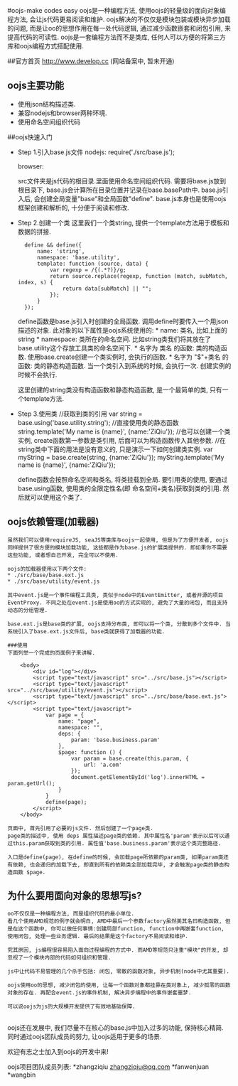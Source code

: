 #oojs-make codes easy
oojs是一种编程方法, 使用oojs的轻量级的面向对象编程方法, 会让js代码更易阅读和维护. 
oojs解决的不仅仅是模块包装或模块异步加载的问题, 而是让oo的思想作用在每一处代码逻辑, 通过减少函数嵌套和闭包引用, 来提高代码的可读性. 
oojs是一套编程方法而不是类库, 任何人可以方便的将第三方库和oojs编程方式搭配使用.


##官方首页
http://www.develop.cc (网站备案中, 暂未开通)

## oojs主要功能
* 使用json结构描述类.
* 兼容nodejs和browser两种环境.
* 使用命名空间组织代码
 
##oojs快速入门
   
* Step 1.引入base.js文件
    nodejs:
        require('./src/base.js');
        
    browser:
        <script type="text/javascript" src="./src/base.js"></script>
    
  src文件夹是js代码的根目录.里面使用命名空间组织代码. 需要将base.js放到根目录下, base.js会计算所在目录位置并记录在base.basePath中. base.js引入后, 会创建全局变量"base"和全局函数"define". base.js本身也是使用oojs框架创建和解析的, 十分便于阅读和修改. 

* Step 2.创建一个类
    这里我们一个类string, 提供一个template方法用于模板和数据的拼接.
    
        define && define({
            name: 'string',
            namespace: 'base.utility',
            template: function (source, data) {
                var regexp = /{(.*?)}/g;
                return source.replace(regexp, function (match, subMatch, index, s) {
                    return data[subMatch] || "";
                });
            }
        });
    
    define函数是base.js引入时创建的全局函数. 调用define时要传入一个用json描述的对象.
    此对象的以下属性是oojs系统使用的:
        * name: 类名, 比如上面的 string
        * namespace: 类所在的命名空间. 比如string类我们将其放在了base.utility这个存放工具类的命名空间下.
        * 名字为 类名 的函数: 类的构造函数. 使用base.create创建一个类实例时, 会执行的函数.
        * 名字为 "$"+类名 的函数: 类的静态构造函数. 当一个类引入到系统的时候, 会执行一次. 创建实例的时候不会执行.
    
    这里创建的string类没有构造函数和静态构造函数, 是一个最简单的类, 只有一个template方法.

* Step 3.使用类
    //获取到类的引用
    var string = base.using('base.utility.string');
    //直接使用类的静态函数
    string.template('My name is {name}', {name:'ZiQiu'});
    //也可以创建一个类实例, create函数第一参数是类引用, 后面可以为构造函数传入其他参数.
    //在string类中下面的用法是没有意义的, 只是演示一下如何创建类实例.
    var myString = base.create(string, {name:'ZiQiu'});
    myString.template('My name is {name}', {name:'ZiQiu'});
    
    define函数会按照命名空间和类名, 将类挂载到全局. 要引用类的使用, 要通过base.using函数, 使用类的全限定性名(即 命名空间+类名)获取到类的引用. 然后就可以使用这个类了.
     
    
## oojs依赖管理(加载器)
    虽然我们可以使用requireJS, seaJS等类库与oojs一起使用, 但是为了方便开发者, oojs同样提供了很方便的模块加载功能, 这些都是作为base.js的扩展类提供的. 即如果你不需要这些功能, 或者想自己开发, 完全可以不使用.
    
    oojs的加载器使用以下两个文件:
    * ./src/base/base.ext.js
    * ./src/base/utility/event.js
    
    其中event.js是一个事件编程工具类, 类似于node中的EventEmitter, 或者开源的项目EventProxy. 不同之处在event.js是使用oo的方式实现的, 避免了大量的闭包, 而且支持动态的分组管理. 
    
    base.ext.js是base类的扩展, oojs支持分布类, 即可以将一个类, 分散到多个文件中. 当系统引入了base.ext.js文件后, base类就获得了加载器的功能.
    
    ###使用
    下面列举一个完成的页面例子来讲解.
    
        <body>
            <div id="log"></div>
            <script type="text/javascript" src="../src/base.js"></script>
            <script type="text/javascript" src="../src/base/utility/event.js"></script>
            <script type="text/javascript" src="../src/base/base.ext.js"></script>
            <script type="text/javascript">
                var page = {
                    name: "page",
                    namespace: "",
                    deps: {
                        param: 'base.business.param'
                    },
                    $page: function () {
                        var param = base.create(this.param, {
                            url: 'a.com'
                        });
                        document.getElementById('log').innerHTML = param.getUrl();
                    }
                }
                define(page);
            </script>
        </body>
    
    页面中, 首先引用了必要的js文件. 然后创建了一个page类.
    page类的描述中, 使用 deps 属性描述page类的依赖. 其中属性名'param'表示以后可以通过this.param获取到类的引用. 属性值'base.business.param'表示这个类完整路径.
    
    入口是define(page), 在define的时候, 会加载page所依赖的param类, 如果param类还有依赖, 也会递归的加载下去, 即直到所有的依赖类全部加载完毕, 才会触发page类的静态构造函数 $page. 
    
    
## 为什么要用面向对象的思想写js?
    oo不仅仅是一种编程方法, 而是组织代码的最小单位. 
    看几个使用AMD规范的例子就会明白, AMD中最后一个参数factory虽然美其名曰构造函数, 但是在这个函数中, 你可以做任何事情:创建局部function, function中再嵌套function, 使用闭包, 处理一些业务逻辑. 最后的结果是这个factory不易阅读和维护.
    
    究其原因, js编程很容易陷入面向过程编程的方式中. 而AMD等规范只注重"模块"的开发, 却忽视了一个模块内部的代码如何组织和管理.
    
    js中让代码不易管理的几个杀手包括: 闭包, 零散的函数对象, 异步机制(node中尤其重要).
    
    oojs使用oo的思想, 减少闭包的使用, 让每一个函数对象都挂靠在类对象上, 减少孤零的函数对象的存在. 再配合event.js的事件机制, 解决异步编程中的事件嵌套噩梦.
    
    可以说oojs为js的大规模开发提供了有效地基础保障.

## 
   oojs还在发展中, 我们尽量不在核心的base.js中加入过多的功能, 保持核心精简. 同时通过oojs团队成员的努力, 让oojs适用于更多的场景. 
   
   欢迎有志之士加入到oojs的开发中来! 
   
   oojs项目团队成员列表:
    *zhangziqiu zhangziqiu@qq.com
    *fanwenjuan 
    *wangbin    
   
   
   